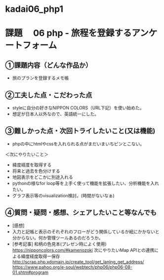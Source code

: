 # kadai06_php1
# 課題　 06 php - 旅程を登録するアンケートフォーム

## ①課題内容（どんな作品か）
- 旅のプランを登録するメモ帳

## ②工夫した点・こだわった点
- styleに自分の好きなNIPPON COLORS（URL下記）を使い始めた。
- 想定が日本人以外なので、英語統一にした。

## ③難しかった点・次回トライしたいこと(又は機能)
- phpの中にhtmlやcssを入れられる点がまだいまいちピンとこない。

＜次にやりたいこと＞
- 緯度経度を取得する
- 将来と過去を色分けする
- 地図表示をどこかに別途入れる
- pythonの様なfor loop等を上手く使って機能を拡張したい、分析機能を入れたい。
- グラフ表示等のvisualization検討。(時間がないなぁ)

## ④質問・疑問・感想、シェアしたいこと等なんでも
- [感想]
- 入力と記帳と表示のそれぞれのフローがどう関係しているか絵にかかないと分からない。何か管理ツールあるのだろうか。
- [参考記事]
和柄の色見本(プレゼン時によく使用)　https://nipponcolors.com/#kamenozoki
次にやりたいMap APIとの連携による緯度経度取得ー保存　http://scrap.php.xdomain.jp/create_tool/get_lanlng_get_address/
https://www.pahoo.org/e-soul/webtech/php06/php06-08-01.shtm#program

